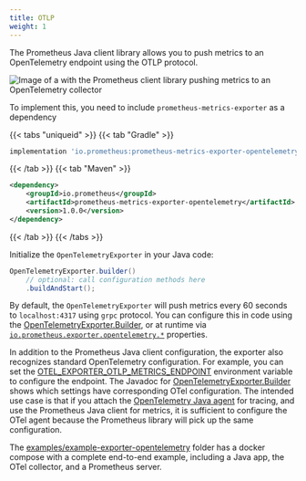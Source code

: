 ```yaml
---
title: OTLP
weight: 1
---
```


The Prometheus Java client library allows you to push metrics to an OpenTelemetry endpoint using the
OTLP protocol.

![Image of a with the Prometheus client library pushing metrics to an OpenTelemetry collector](/client_java/images/otel-pipeline.png)

To implement this, you need to include `prometheus-metrics-exporter` as a dependency

{{< tabs "uniqueid" >}}
{{< tab "Gradle" >}}

```groovy
implementation 'io.prometheus:prometheus-metrics-exporter-opentelemetry:1.0.0'
```

{{< /tab >}}
{{< tab "Maven" >}}

```xml
<dependency>
    <groupId>io.prometheus</groupId>
    <artifactId>prometheus-metrics-exporter-opentelemetry</artifactId>
    <version>1.0.0</version>
</dependency>
```

{{< /tab >}}
{{< /tabs >}}

Initialize the `OpenTelemetryExporter` in your Java code:

```java
OpenTelemetryExporter.builder()
    // optional: call configuration methods here
    .buildAndStart();
```

By default, the `OpenTelemetryExporter` will push metrics every 60 seconds to `localhost:4317` using
`grpc` protocol. You can configure this in code using
the [OpenTelemetryExporter.Builder](/client_java/api/io/prometheus/metrics/exporter/opentelemetry/OpenTelemetryExporter.Builder.html),
or at runtime via [
`io.prometheus.exporter.opentelemetry.*`](../config/config.md#exporter-opentelemetry-properties)
properties.

In addition to the Prometheus Java client configuration, the exporter also recognizes standard
OpenTelemetry configuration. For example, you can set
the [OTEL_EXPORTER_OTLP_METRICS_ENDPOINT](https://opentelemetry.io/docs/concepts/sdk-configuration/otlp-exporter-configuration/#otel_exporter_otlp_metrics_endpoint)
environment variable to configure the endpoint. The Javadoc
for [OpenTelemetryExporter.Builder](/client_java/api/io/prometheus/metrics/exporter/opentelemetry/OpenTelemetryExporter.Builder.html)
shows which settings have corresponding OTel configuration. The intended use case is that if you
attach
the [OpenTelemetry Java agent](https://github.com/open-telemetry/opentelemetry-java-instrumentation/)
for tracing, and use the Prometheus Java client for metrics, it is sufficient to configure the OTel
agent because the Prometheus library will pick up the same configuration.

The [examples/example-exporter-opentelemetry](https://github.com/prometheus/client_java/tree/main/examples/example-exporter-opentelemetry)
folder has a docker compose with a complete end-to-end example, including a Java app, the OTel
collector, and a Prometheus server.
